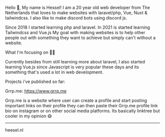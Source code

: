 Hello 👋, My name is Hessel!
I am a 20 year old web developer from The Netherlands that loves to make websites with laravel/php, Vue, Nuxt & tailwindcss.
I also like to make discord bots using discord js.

Since 2018 I started learning php and laravel. In 2021 is started learning Tailwindcss and Vue.js 
My goal with making websites is to help other people out with something they want to achieve
but simply can't without a website.

What I'm focusing on 👨‍💻

Currently besides from still learning more about laravel, I also started learning Vue.js
since Javascript is very popular these days and its something that's used a lot in web development.

Projects i've published so far:

Grrp.me:
https://www.grrp.me

Grrp.me is a website where user can create a profile and start posting important links on their profile
they can then paste their Grrp.me profile link bio on instagram or on other social media platforms.
Its basically linktree but cooler in my opinion 😄

-------------------------

heesel.nl

